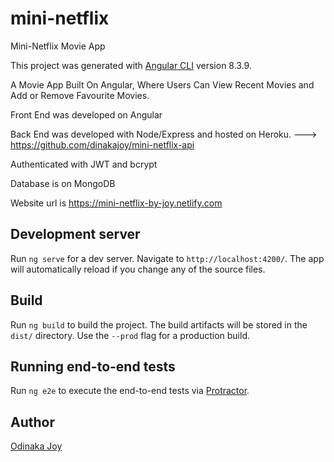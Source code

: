 # mini-netflix
Mini-Netflix Movie App 

This project was generated with [Angular CLI](https://github.com/angular/angular-cli) version 8.3.9.

A Movie App Built On Angular, Where Users Can View Recent Movies and Add or Remove Favourite Movies. 

Front End was developed on Angular

Back End was developed with Node/Express and hosted on Heroku. --->   https://github.com/dinakajoy/mini-netflix-api

Authenticated with JWT and bcrypt 

Database is on MongoDB 

Website url is https://mini-netflix-by-joy.netlify.com

## Development server

Run `ng serve` for a dev server. Navigate to `http://localhost:4200/`. The app will automatically reload if you change any of the source files.

## Build

Run `ng build` to build the project. The build artifacts will be stored in the `dist/` directory. Use the `--prod` flag for a production build.

## Running end-to-end tests

Run `ng e2e` to execute the end-to-end tests via [Protractor](http://www.protractortest.org/).

## Author
[Odinaka Joy](http://dinakajoy.com)
